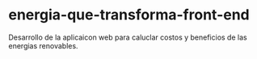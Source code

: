 # energia-que-transforma-front-end
Desarrollo de la aplicaicon web para caluclar costos y beneficios de las energias renovables.
